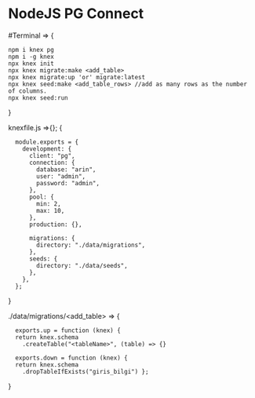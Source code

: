 # NodeJS PG Connect

#Terminal => {

    npm i knex pg
    npm i -g knex
    npx knex init
    npx knex migrate:make <add_table>
    npx knex migrate:up 'or' migrate:latest
    npx knex seed:make <add_table_rows> //add as many rows as the number of columns.
    npx knex seed:run
}

knexfile.js =>{}; {

      module.exports = {
        development: {
          client: "pg",
          connection: {
            database: "arin",
            user: "admin",
            password: "admin",
          },
          pool: {
            min: 2,
            max: 10,
          },
          production: {},

          migrations: {
            directory: "./data/migrations",
          },
          seeds: {
            directory: "./data/seeds",
          },
        },
      };
    
   }
  
./data/migrations/<add_table> => {

      exports.up = function (knex) {
      return knex.schema
        .createTable("<tableName>", (table) => {}

      exports.down = function (knex) {
      return knex.schema
        .dropTableIfExists("giris_bilgi") };
}

